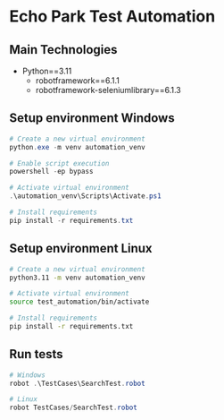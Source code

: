 # Echo Park Test Automation

## Main Technologies
- Python==3.11
    - robotframework==6.1.1
    - robotframework-seleniumlibrary==6.1.3

## Setup environment Windows
```powershell
# Create a new virtual environment
python.exe -m venv automation_venv

# Enable script execution
powershell -ep bypass

# Activate virtual environment
.\automation_venv\Scripts\Activate.ps1

# Install requirements
pip install -r requirements.txt
```


## Setup environment Linux
```bash
# Create a new virtual environment
python3.11 -m venv automation_venv

# Activate virtual environment
source test_automation/bin/activate

# Install requirements
pip install -r requirements.txt
```

## Run tests
```powershell
# Windows
robot .\TestCases\SearchTest.robot 

# Linux
robot TestCases/SearchTest.robot 
```